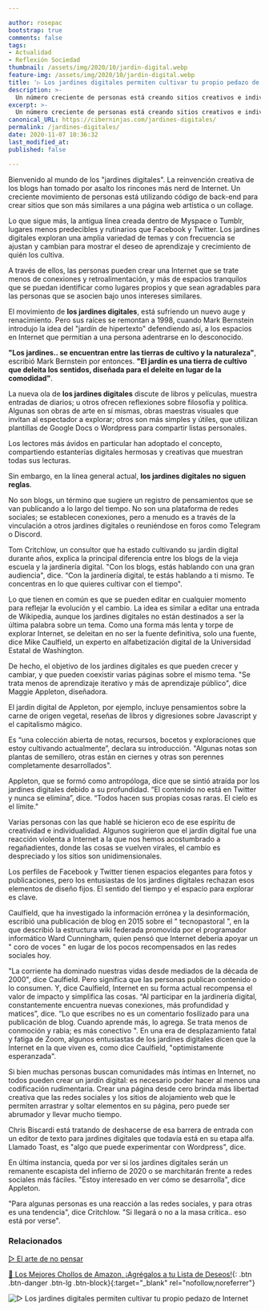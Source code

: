 ```yaml
---

author: rosepac
bootstrap: true
comments: false
tags:
- Actualidad
- Reflexión Sociedad
thumbnail: /assets/img/2020/10/jardin-digital.webp
feature-img: /assets/img/2020/10/jardin-digital.webp
title: '▷ Los jardines digitales permiten cultivar tu propio pedazo de Internet'
description: >-
  Un número creciente de personas está creando sitios creativos e individualizados que evitan la apariencia única de las redes sociales.
excerpt: >-
  Un número creciente de personas está creando sitios creativos e individualizados que evitan la apariencia única de las redes sociales.
canonical_URL: https://ciberninjas.com/jardines-digitales/
permalink: /jardines-digitales/
date: 2020-11-07 10:36:32
last_modified_at: 
published: false

---
```


Bienvenido al mundo de los "jardines digitales". La reinvención creativa de los blogs han tomado por asalto los rincones más nerd de Internet. Un creciente movimiento de personas está utilizando código de back-end para crear sitios que son más similares a una página web artística o un collage.

Lo que sigue más, la antigua línea creada dentro de Myspace o Tumblr, lugares menos predecibles y rutinarios que Facebook y Twitter. Los jardines digitales exploran una amplia variedad de temas y con frecuencia se ajustan y cambian para mostrar el deseo de aprendizaje y crecimiento de quién los cultiva.

A través de ellos, las personas pueden crear una Internet que se trate menos de conexiones y retroalimentación, y más de espacios tranquilos que se puedan identificar como lugares propios y que sean agradables para las personas que se asocien bajo unos intereses similares.

El movimiento de **los jardines digitales**, está sufriendo un nuevo auge y renacimiento. Pero sus raíces se remontan a 1998, cuando Mark Bernstein introdujo la idea del "jardín de hipertexto" defendiendo así, a los espacios en Internet que permitían a una persona adentrarse en lo desconocido.

**"Los jardines.. se encuentran entre las tierras de cultivo y la naturaleza"**, escribió Mark Bernstein por entonces. **"El jardín es una tierra de cultivo que deleita los sentidos, diseñada para el deleite en lugar de la comodidad"**.

La nueva ola de **los jardines digitales** discute de libros y películas, muestra entradas de diarios; u otros ofrecen reflexiones sobre filosofía y política. Algunas son obras de arte en sí mismas, obras maestras visuales que invitan al espectador a explorar; otros son más simples y útiles, que utilizan plantillas de Google Docs o Wordpress para compartir listas personales.

Los lectores más ávidos en particular han adoptado el concepto, compartiendo estanterías digitales hermosas y creativas que muestran todas sus lecturas.

Sin embargo, en la línea general actual, **los jardines digitales no siguen reglas**.

No son blogs, un término que sugiere un registro de pensamientos que se van publicando a lo largo del tiempo. No son una plataforma de redes sociales; se establecen conexiones, pero a menudo es a través de la vinculación a otros jardines digitales o reuniéndose en foros como Telegram o Discord.

Tom Critchlow, un consultor que ha estado cultivando su jardín digital durante años, explica la principal diferencia entre los blogs de la vieja escuela y la jardinería digital. "Con los blogs, estás hablando con una gran audiencia", dice. “Con la jardinería digital, te estás hablando a ti mismo. Te concentras en lo que quieres cultivar con el tiempo".

Lo que tienen en común es que se pueden editar en cualquier momento para reflejar la evolución y el cambio. La idea es similar a editar una entrada de Wikipedia, aunque los jardines digitales no están destinados a ser la última palabra sobre un tema. Como una forma más lenta y torpe de explorar Internet, se deleitan en no ser la fuente definitiva, solo una fuente, dice Mike Caulfield, un experto en alfabetización digital de la Universidad Estatal de Washington.

De hecho, el objetivo de los jardines digitales es que pueden crecer y cambiar, y que pueden coexistir varias páginas sobre el mismo tema. "Se trata menos de aprendizaje iterativo y más de aprendizaje público", dice Maggie Appleton, diseñadora.

El jardín digital de Appleton, por ejemplo, incluye pensamientos sobre la carne de origen vegetal, reseñas de libros y digresiones sobre Javascript y el capitalismo mágico.

Es “una colección abierta de notas, recursos, bocetos y exploraciones que estoy cultivando actualmente”, declara su introducción. "Algunas notas son plantas de semillero, otras están en ciernes y otras son perennes completamente desarrollados".

Appleton, que se formó como antropóloga, dice que se sintió atraída por los jardines digitales debido a su profundidad. “El contenido no está en Twitter y nunca se elimina”, dice. “Todos hacen sus propias cosas raras. El cielo es el límite."

Varias personas con las que hablé se hicieron eco de ese espíritu de creatividad e individualidad. Algunos sugirieron que el jardín digital fue una reacción violenta a Internet a la que nos hemos acostumbrado a regañadientes, donde las cosas se vuelven virales, el cambio es despreciado y los sitios son unidimensionales.

Los perfiles de Facebook y Twitter tienen espacios elegantes para fotos y publicaciones, pero los entusiastas de los jardines digitales rechazan esos elementos de diseño fijos. El sentido del tiempo y el espacio para explorar es clave.

Caulfield, que ha investigado la información errónea y la desinformación, escribió una publicación de blog en 2015 sobre el " tecnopastoral ", en la que describió la estructura wiki federada promovida por el programador informático Ward Cunningham, quien pensó que Internet debería apoyar un " coro de voces " en lugar de los pocos recompensados ​​en las redes sociales hoy.

"La corriente ha dominado nuestras vidas desde mediados de la década de 2000", dice Caulfield. Pero significa que las personas publican contenido o lo consumen. Y, dice Caulfield, Internet en su forma actual recompensa el valor de impacto y simplifica las cosas. “Al participar en la jardinería digital, constantemente encuentra nuevas conexiones, más profundidad y matices”, dice. “Lo que escribes no es un comentario fosilizado para una publicación de blog. Cuando aprende más, lo agrega. Se trata menos de conmoción y rabia; es más conectivo ". En una era de desplazamiento fatal y fatiga de Zoom, algunos entusiastas de los jardines digitales dicen que la Internet en la que viven es, como dice Caulfield, "optimistamente esperanzada".

Si bien muchas personas buscan comunidades más íntimas en Internet, no todos pueden crear un jardín digital: es necesario poder hacer al menos una codificación rudimentaria. Crear una página desde cero brinda más libertad creativa que las redes sociales y los sitios de alojamiento web que le permiten arrastrar y soltar elementos en su página, pero puede ser abrumador y llevar mucho tiempo.

Chris Biscardi está tratando de deshacerse de esa barrera de entrada con un editor de texto para jardines digitales que todavía está en su etapa alfa. Llamado Toast, es "algo que puede experimentar con Wordpress", dice.

En última instancia, queda por ver si los jardines digitales serán un remanente escapista del infierno de 2020 o se marchitarán frente a redes sociales más fáciles. "Estoy interesado en ver cómo se desarrolla", dice Appleton. 

"Para algunas personas es una reacción a las redes sociales, y para otras es una tendencia", dice Critchlow. "Si llegará o no a la masa crítica.. eso está por verse".

### **Relacionados** <!-- omit in toc -->

[▷ El arte de no pensar](https://ciberninjas.com/arte-no-pensar/)

[🛒 Los Mejores Chollos de Amazon, ¡Agrégalos a tu Lista de Deseos!](/amazon/ "Los Mejores Chollos de Amazon, Ofertas Flash, Black Monday y Amazon Prime Day"){: .btn .btn-danger .btn-lg .btn-block}{:target="_blank" rel="nofollow,noreferrer"}

![▷ Los jardines digitales permiten cultivar tu propio pedazo de Internet](/assets/img/2020/10/jardin-digital.webp)